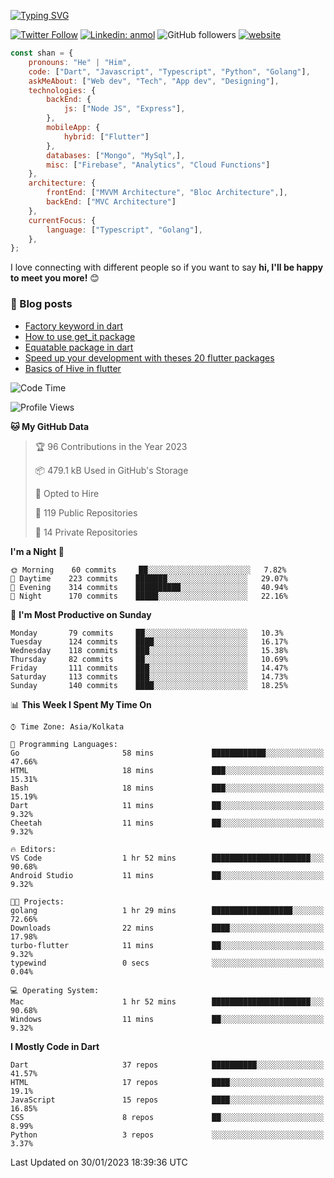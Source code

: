 [![Typing SVG](https://readme-typing-svg.herokuapp.com?lines=Hey%2C+I'm+Shan;I+am+a+Full+Stack+Developer)](https://git.io/typing-svg)

<!-- <img align='right' src="https://media.giphy.com/media/M9gbBd9nbDrOTu1Mqx/giphy.gif" width="230"> -->

[![Twitter Follow](https://img.shields.io/twitter/follow/shan__shaji?style=flat)](https://twitter.com/intent/follow?screen_name=shan__shaji)
[![Linkedin: anmol](https://img.shields.io/badge/shan-shaji?style=flat-square&logo=Linkedin&logoColor=white&link=https://www.linkedin.com/in/shan-shaji/)](https://www.linkedin.com/in/shan-shaji/)
![GitHub followers](https://img.shields.io/github/followers/shan-shaji?label=Follow&style=social)
[![website](https://img.shields.io/badge/Website-46a2f1.svg?&style=flat-square&logo=Google-Chrome&logoColor=white&link=http://shan-shaji.github.io/)](http://shan-shaji.github.io/)




```javascript
const shan = {
    pronouns: "He" | "Him",
    code: ["Dart", "Javascript", "Typescript", "Python", "Golang"],
    askMeAbout: ["Web dev", "Tech", "App dev", "Designing"],
    technologies: {
        backEnd: {
            js: ["Node JS", "Express"],
        },
        mobileApp: {
            hybrid: ["Flutter"]
        },
        databases: ["Mongo", "MySql",],
        misc: ["Firebase", "Analytics", "Cloud Functions"]
    },
    architecture: {
        frontEnd: ["MVVM Architecture", "Bloc Architecture",],
        backEnd: ["MVC Architecture"]
    },
    currentFocus: {
        language: ["Typescript", "Golang"],
    },
};
```

I love connecting with different people</b> so if you want to say <b>hi, I'll be happy to meet you more!</b> 😊</em>

### 📕 Blog posts

<!-- BLOG-POST-LIST:START -->
- [Factory keyword in dart](https://shan-shaji.medium.com/factory-keyword-in-dart-b4235d83c2b8?source=rss-c347e1729e75------2)
- [How to use get_it package](https://shan-shaji.medium.com/how-to-use-get-it-package-e3d63f7c9290?source=rss-c347e1729e75------2)
- [Equatable package in dart](https://shan-shaji.medium.com/equatable-package-in-dart-6cf6c71ec843?source=rss-c347e1729e75------2)
- [Speed up your development with theses 20 flutter packages](https://shan-shaji.medium.com/speed-up-your-development-with-theses-20-flutter-packages-176e8cba7b0a?source=rss-c347e1729e75------2)
- [Basics of Hive in flutter](https://shan-shaji.medium.com/basics-of-hive-in-flutter-8210354138bf?source=rss-c347e1729e75------2)
<!-- BLOG-POST-LIST:END -->



<!--START_SECTION:waka-->
![Code Time](http://img.shields.io/badge/Code%20Time-1%2C688%20hrs%2021%20mins-blue)

![Profile Views](http://img.shields.io/badge/Profile%20Views-19-blue)

**🐱 My GitHub Data** 

> 🏆 96 Contributions in the Year 2023
 > 
> 📦 479.1 kB Used in GitHub's Storage 
 > 
> 💼 Opted to Hire
 > 
> 📜 119 Public Repositories 
 > 
> 🔑 14 Private Repositories  
 > 
**I'm a Night 🦉** 

```text
🌞 Morning    60 commits     ██░░░░░░░░░░░░░░░░░░░░░░░   7.82% 
🌆 Daytime    223 commits    ███████░░░░░░░░░░░░░░░░░░   29.07% 
🌃 Evening    314 commits    ██████████░░░░░░░░░░░░░░░   40.94% 
🌙 Night      170 commits    █████░░░░░░░░░░░░░░░░░░░░   22.16%

```
📅 **I'm Most Productive on Sunday** 

```text
Monday       79 commits     ██░░░░░░░░░░░░░░░░░░░░░░░   10.3% 
Tuesday      124 commits    ████░░░░░░░░░░░░░░░░░░░░░   16.17% 
Wednesday    118 commits    ███░░░░░░░░░░░░░░░░░░░░░░   15.38% 
Thursday     82 commits     ██░░░░░░░░░░░░░░░░░░░░░░░   10.69% 
Friday       111 commits    ███░░░░░░░░░░░░░░░░░░░░░░   14.47% 
Saturday     113 commits    ███░░░░░░░░░░░░░░░░░░░░░░   14.73% 
Sunday       140 commits    ████░░░░░░░░░░░░░░░░░░░░░   18.25%

```


📊 **This Week I Spent My Time On** 

```text
⌚︎ Time Zone: Asia/Kolkata

💬 Programming Languages: 
Go                       58 mins             ████████████░░░░░░░░░░░░░   47.66% 
HTML                     18 mins             ███░░░░░░░░░░░░░░░░░░░░░░   15.31% 
Bash                     18 mins             ███░░░░░░░░░░░░░░░░░░░░░░   15.19% 
Dart                     11 mins             ██░░░░░░░░░░░░░░░░░░░░░░░   9.32% 
Cheetah                  11 mins             ██░░░░░░░░░░░░░░░░░░░░░░░   9.32%

🔥 Editors: 
VS Code                  1 hr 52 mins        ██████████████████████░░░   90.68% 
Android Studio           11 mins             ██░░░░░░░░░░░░░░░░░░░░░░░   9.32%

🐱‍💻 Projects: 
golang                   1 hr 29 mins        ██████████████████░░░░░░░   72.66% 
Downloads                22 mins             ████░░░░░░░░░░░░░░░░░░░░░   17.98% 
turbo-flutter            11 mins             ██░░░░░░░░░░░░░░░░░░░░░░░   9.32% 
typewind                 0 secs              ░░░░░░░░░░░░░░░░░░░░░░░░░   0.04%

💻 Operating System: 
Mac                      1 hr 52 mins        ██████████████████████░░░   90.68% 
Windows                  11 mins             ██░░░░░░░░░░░░░░░░░░░░░░░   9.32%

```

**I Mostly Code in Dart** 

```text
Dart                     37 repos            ██████████░░░░░░░░░░░░░░░   41.57% 
HTML                     17 repos            ████░░░░░░░░░░░░░░░░░░░░░   19.1% 
JavaScript               15 repos            ████░░░░░░░░░░░░░░░░░░░░░   16.85% 
CSS                      8 repos             ██░░░░░░░░░░░░░░░░░░░░░░░   8.99% 
Python                   3 repos             ░░░░░░░░░░░░░░░░░░░░░░░░░   3.37%

```



 Last Updated on 30/01/2023 18:39:36 UTC
<!--END_SECTION:waka-->




